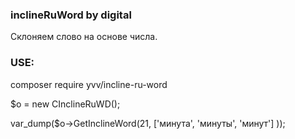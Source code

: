 ### inclineRuWord by digital ###
Склоняем слово на основе числа.


### USE:
composer require yvv/incline-ru-word

$o = new CInclineRuWD();

var_dump($o->GetInclineWord(21, ['минута', 'минуты', 'минут'] ));
